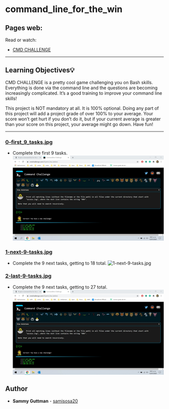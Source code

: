 # command_line_for_the_win

## Pages web:
Read or watch:
* [CMD CHALLENGE](https://cmdchallenge.com/)


---
## Learning Objectives:bulb:
CMD CHALLENGE is a pretty cool game challenging you on Bash skills. Everything is done via the command line and the questions are becoming increasingly complicated. It’s a good training to improve your command line skills!

This project is NOT mandatory at all. It is 100% optional. Doing any part of this project will add a project grade of over 100% to your average. Your score won’t get hurt if you don’t do it, but if your current average is greater than your score on this project, your average might go down. Have fun!

---

### [0-first_9_tasks.jpg](./0-first_9_tasks.jpg)
* Complete the first 9 tasks.
![0-first_9_tasks.jpg](https://github.com/samisosa20/holberton-system_engineering-devops/blob/master/command_line_for_the_win/0-first_9_tasks.jpg)

### [1-next-9-tasks.jpg](./1-next-9-tasks.jpg)
* Complete the 9 next tasks, getting to 18 total.
![1-next-9-tasks.jpg](https://raw.githubusercontent.com/samisosa20/repositorio/holberton-system_engineering-devops/blob/master/command_line_for_the_win/0-first_9_tasks.jpg)

### [2-last-9-tasks.jpg](./2-last-9-tasks.jpg)
* Complete the 9 next tasks, getting to 27 total.
![2-last-9-tasks.jpg](2-last-9-tasks.jpg)

## Author
* **Sammy Guttman** - [samisosa20](https://github.com/samisosa20)
